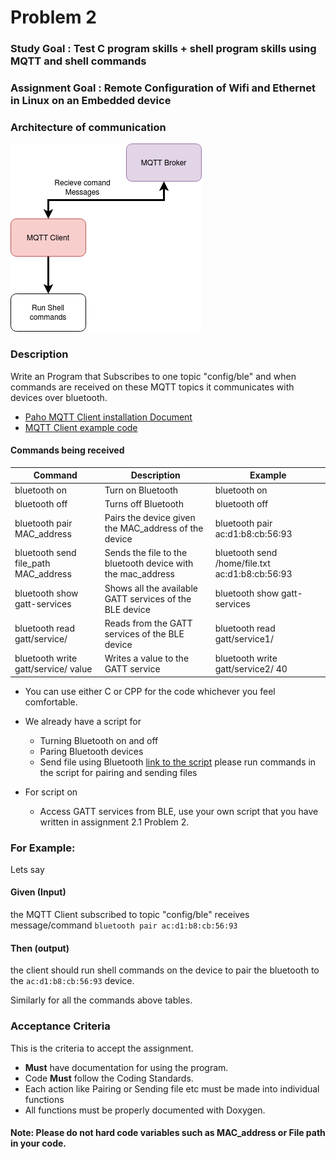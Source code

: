 # Problem 2

### Study Goal : Test C program skills + shell program skills using MQTT and shell commands

### Assignment Goal : Remote Configuration of Wifi and Ethernet in Linux on an Embedded device

### Architecture of communication

![arch](/extras/arch.png)


### Description

Write an Program that Subscribes to one topic "config/ble" and when commands are received on these MQTT topics it communicates with devices over bluetooth.


- [Paho MQTT Client installation Document](/extras/Documentation_for_installing_paho_mqtt_c.md)
- [MQTT Client example code](/extras/MQTTPub-Sub.c)

#### Commands being received

| Command | Description | Example |
|--------------------------------------|-------------------------------------------------------------|-------------------------------------------------|
| bluetooth on | Turn on Bluetooth | bluetooth on |
| bluetooth off | Turns off Bluetooth | bluetooth off |
| bluetooth pair MAC_address | Pairs the device given the MAC_address of the device | bluetooth pair ac:d1:b8:cb:56:93 |
| bluetooth send file_path MAC_address | Sends the file to the bluetooth device with the mac_address | bluetooth send /home/file.txt ac:d1:b8:cb:56:93 |
| bluetooth show gatt-services | Shows all the available GATT services of the BLE device | bluetooth show gatt-services |
| bluetooth read gatt/service/ | Reads from the GATT services of the BLE device | bluetooth read gatt/service1/ |
| bluetooth write gatt/service/ value | Writes a value to the GATT service | bluetooth write gatt/service2/ 40 |


- You can use either C or CPP for the code whichever you feel comfortable. 

- We already have a script for  
    - Turning Bluetooth on and off
    - Paring Bluetooth devices
    - Send file using Bluetooth
[link to the script](/extras/bluetooth.sh) please run commands in the script for pairing and sending files

- For script on 
    - Access GATT services from BLE, use your own script that you have written 
    in assignment 2.1 Problem 2.

### For Example: 

Lets say 

#### Given (Input)
the MQTT Client subscribed to topic "config/ble" receives message/command
`bluetooth pair ac:d1:b8:cb:56:93` 

#### Then (output)
the client should run shell commands on the device 
to pair the bluetooth to the `ac:d1:b8:cb:56:93` device.

Similarly for all the commands above tables.

### Acceptance Criteria 
This is the criteria to accept the assignment.
- **Must** have documentation for using the program.
- Code **Must** follow the Coding Standards.
- Each action like Pairing or Sending file etc must be made into individual 
functions
- All functions must be properly documented with Doxygen.

#### Note: Please do not hard code variables such as MAC_address or File path in your code.